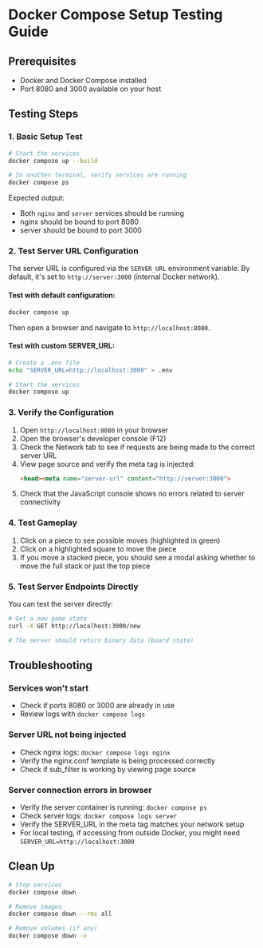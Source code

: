 # Docker Compose Setup Testing Guide

## Prerequisites
- Docker and Docker Compose installed
- Port 8080 and 3000 available on your host

## Testing Steps

### 1. Basic Setup Test
```bash
# Start the services
docker compose up --build

# In another terminal, verify services are running
docker compose ps
```

Expected output:
- Both `nginx` and `server` services should be running
- nginx should be bound to port 8080
- server should be bound to port 3000

### 2. Test Server URL Configuration

The server URL is configured via the `SERVER_URL` environment variable. By default, it's set to `http://server:3000` (internal Docker network).

#### Test with default configuration:
```bash
docker compose up
```

Then open a browser and navigate to `http://localhost:8080`. 

#### Test with custom SERVER_URL:
```bash
# Create a .env file
echo "SERVER_URL=http://localhost:3000" > .env

# Start the services
docker compose up
```

### 3. Verify the Configuration

1. Open `http://localhost:8080` in your browser
2. Open the browser's developer console (F12)
3. Check the Network tab to see if requests are being made to the correct server URL
4. View page source and verify the meta tag is injected:
   ```html
   <head><meta name="server-url" content="http://server:3000">
   ```
5. Check that the JavaScript console shows no errors related to server connectivity

### 4. Test Gameplay

1. Click on a piece to see possible moves (highlighted in green)
2. Click on a highlighted square to move the piece
3. If you move a stacked piece, you should see a modal asking whether to move the full stack or just the top piece

### 5. Test Server Endpoints Directly

You can test the server directly:

```bash
# Get a new game state
curl -X GET http://localhost:3000/new

# The server should return binary data (board state)
```

## Troubleshooting

### Services won't start
- Check if ports 8080 or 3000 are already in use
- Review logs with `docker compose logs`

### Server URL not being injected
- Check nginx logs: `docker compose logs nginx`
- Verify the nginx.conf template is being processed correctly
- Check if sub_filter is working by viewing page source

### Server connection errors in browser
- Verify the server container is running: `docker compose ps`
- Check server logs: `docker compose logs server`
- Verify the SERVER_URL in the meta tag matches your network setup
- For local testing, if accessing from outside Docker, you might need `SERVER_URL=http://localhost:3000`

## Clean Up

```bash
# Stop services
docker compose down

# Remove images
docker compose down --rmi all

# Remove volumes (if any)
docker compose down -v
```
